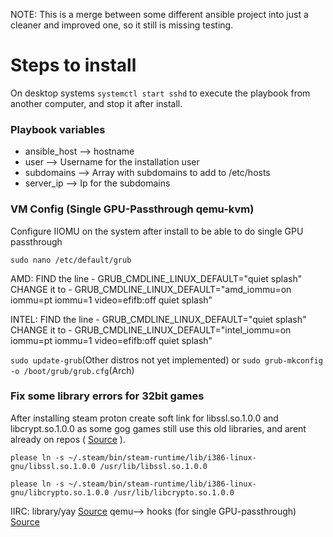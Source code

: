 NOTE: This is a merge between some different ansible project into just a cleaner and improved one, so it still is missing testing.

# Steps to install

On desktop systems `systemctl start sshd` to execute the playbook from another computer, and stop it after install.


### Playbook variables

* ansible_host --> hostname
* user --> Username for the installation user
* subdomains --> Array with subdomains to add to /etc/hosts
* server_ip --> Ip for the subdomains


### VM Config (Single GPU-Passthrough qemu-kvm)

Configure IIOMU on the system after install to be able to do single GPU passthrough 

`sudo nano /etc/default/grub`


AMD:
FIND the line - GRUB_CMDLINE_LINUX_DEFAULT="quiet splash"
CHANGE it to - GRUB_CMDLINE_LINUX_DEFAULT="amd_iommu=on iommu=pt iommu=1 video=efifb:off quiet splash"


INTEL:
FIND the line - GRUB_CMDLINE_LINUX_DEFAULT="quiet splash"
CHANGE it to - GRUB_CMDLINE_LINUX_DEFAULT="intel_iommu=on iommu=pt iommu=1 video=efifb:off quiet splash"


`sudo update-grub`(Other distros not yet implemented) or `sudo grub-mkconfig -o /boot/grub/grub.cfg`(Arch)


### Fix some library errors for 32bit games

After installing steam proton create soft link for libssl.so.1.0.0 and libcrypt.so.1.0.0 as some gog games still use this old libraries, and arent already on repos ( [Source](https://www.reddit.com/r/baldursgate/comments/qi1z0h/baldurs_gate_ee_on_linux_libsslso100/) ).

`please ln -s ~/.steam/bin/steam-runtime/lib/i386-linux-gnu/libssl.so.1.0.0 /usr/lib/libssl.so.1.0.0` 

`please ln -s ~/.steam/bin/steam-runtime/lib/i386-linux-gnu/libcrypto.so.1.0.0 /usr/lib/libcrypto.so.1.0.0`


IIRC: 
library/yay  [Source](https://github.com/mnussbaum/ansible-yay)
qemu--> hooks (for single GPU-passthrough) [Source](https://gitlab.com/risingprismtv/single-gpu-passthrough)
